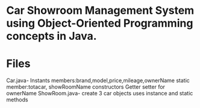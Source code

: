 #  Car Showroom Management System using Object-Oriented Programming concepts in Java.
# Files
Car.java-
Instants members:brand,model,price,mileage,ownerName
static member:totacar, showRoomName
constructors
Getter setter for ownerName
ShowRoom.java-
create 3 car objects
uses instance and static methods




